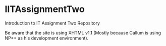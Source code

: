 # IITAssignmentTwo
Introduction to IT Assignment Two Repository

Be aware that the site is using XHTML v1.1 (Mostly because Callum is using NP++ as his development environment).